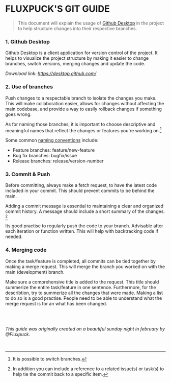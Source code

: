 # FLUXPUCK'S GIT GUIDE

> This document will explain the usage of [Github Desktop](https://desktop.github.com/) in the project to help structure changes into their respective branches.

### 1. Github Desktop
Github Desktop is a client application for version control of the project. It helps to visualize the project structure by making it easier to change branches, switch versions, merging changes and update the code.

*Download link: https://desktop.github.com/*

### 2. Use of branches
Push changes to a respectable branch to isolate the changes you make. This will make collaboration easier, allows for changes without affecting the main codebase, and provide a way to easily rollback changes if something goes wrong.

As for naming those branches, it is important to choose descriptive and meaningful names that reflect the changes or features you're working on.[^1]

Some common [naming conventions](https://dev.to/varbsan/a-simplified-convention-for-naming-branches-and-commits-in-git-il4) include:
- Feature branches: feature/new-feature
- Bug fix branches: bugfix/issue
- Release branches: release/version-number

### 3. Commit & Push 
Before committing, always make a fetch request, to have the latest code included in your commit. This should prevent commits to be behind the main.

Adding a commit message is essential to maintaining a clear and organized commit history. A message should include a short summary of the changes. [^2] 

Its good practise to regularly push the code to your branch. Advisable after each iteration or function written. This will help with backtracking code if needed.

### 4. Merging code
Once the task/feature is completed, all commits can be tied together by making a merge request. This will merge the branch you worked on with the main (development) branch.

Make sure a comprehensive title is added to the request. This title should summerize the entire task/feature in one sentence. Furthermore, for the describtion, try to summerize all the changes that were made. Making a list to do so is a good practise. People need to be able to understand what the merge request is for an what has been changed.



<br>
<br>

*This guide was originally created on a beautiful sunday night in february by @Fluxpuck.*

<br>

[^1]: It is possible to switch branches.
[^2]: In addition you can include a reference to a related issue(s) or task(s) to help tie the commit back to a specific item.